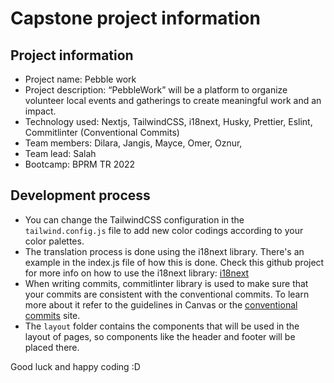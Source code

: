 # Capstone project information

## Project information

-   Project name: Pebble work
-   Project description: “PebbleWork” will be a platform to organize volunteer local events and gatherings to create meaningful work and an impact.
-   Technology used: Nextjs, TailwindCSS, i18next, Husky, Prettier, Eslint, Commitlinter (Conventional Commits)
-   Team members: Dilara, Jangis, Mayce, Omer, Oznur,
-   Team lead: Salah
-   Bootcamp: BPRM TR 2022

## Development process

-   You can change the TailwindCSS configuration in the `tailwind.config.js` file to add new color codings according to your color palettes.
-   The translation process is done using the i18next library. There's an example in the index.js file of how this is done. Check this github project for more info on how to use the i18next library: [i18next](https://github.com/i18next/next-i18next)
-   When writing commits, commitlinter library is used to make sure that your commits are consistent with the conventional commits. To learn more about it refer to the guidelines in Canvas or the [conventional commits](https://www.conventionalcommits.org/en/v1.0.0/#summary) site.
-   The `layout` folder contains the components that will be used in the layout of pages, so components like the header and footer will be placed there.

Good luck and happy coding :D
